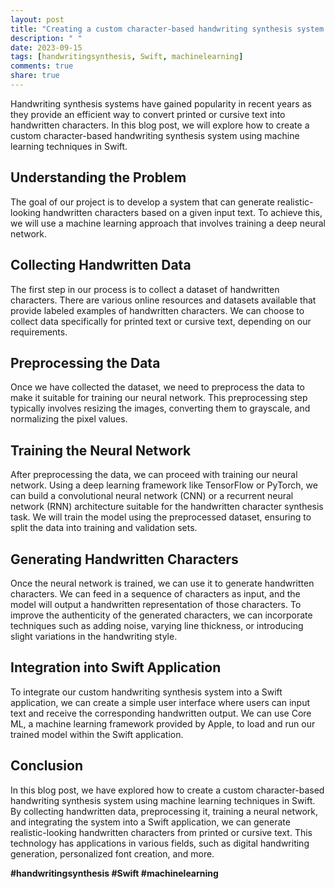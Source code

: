 ```yaml
---
layout: post
title: "Creating a custom character-based handwriting synthesis system that converts printed or cursive text into handwritten characters using machine learning in Swift"
description: " "
date: 2023-09-15
tags: [handwritingsynthesis, Swift, machinelearning]
comments: true
share: true
---
```


Handwriting synthesis systems have gained popularity in recent years as they provide an efficient way to convert printed or cursive text into handwritten characters. In this blog post, we will explore how to create a custom character-based handwriting synthesis system using machine learning techniques in Swift.

## Understanding the Problem

The goal of our project is to develop a system that can generate realistic-looking handwritten characters based on a given input text. To achieve this, we will use a machine learning approach that involves training a deep neural network.

## Collecting Handwritten Data

The first step in our process is to collect a dataset of handwritten characters. There are various online resources and datasets available that provide labeled examples of handwritten characters. We can choose to collect data specifically for printed text or cursive text, depending on our requirements.

## Preprocessing the Data

Once we have collected the dataset, we need to preprocess the data to make it suitable for training our neural network. This preprocessing step typically involves resizing the images, converting them to grayscale, and normalizing the pixel values.

## Training the Neural Network

After preprocessing the data, we can proceed with training our neural network. Using a deep learning framework like TensorFlow or PyTorch, we can build a convolutional neural network (CNN) or a recurrent neural network (RNN) architecture suitable for the handwritten character synthesis task. We will train the model using the preprocessed dataset, ensuring to split the data into training and validation sets.

## Generating Handwritten Characters

Once the neural network is trained, we can use it to generate handwritten characters. We can feed in a sequence of characters as input, and the model will output a handwritten representation of those characters. To improve the authenticity of the generated characters, we can incorporate techniques such as adding noise, varying line thickness, or introducing slight variations in the handwriting style.

## Integration into Swift Application

To integrate our custom handwriting synthesis system into a Swift application, we can create a simple user interface where users can input text and receive the corresponding handwritten output. We can use Core ML, a machine learning framework provided by Apple, to load and run our trained model within the Swift application.

## Conclusion

In this blog post, we have explored how to create a custom character-based handwriting synthesis system using machine learning techniques in Swift. By collecting handwritten data, preprocessing it, training a neural network, and integrating the system into a Swift application, we can generate realistic-looking handwritten characters from printed or cursive text. This technology has applications in various fields, such as digital handwriting generation, personalized font creation, and more.

**#handwritingsynthesis #Swift #machinelearning**